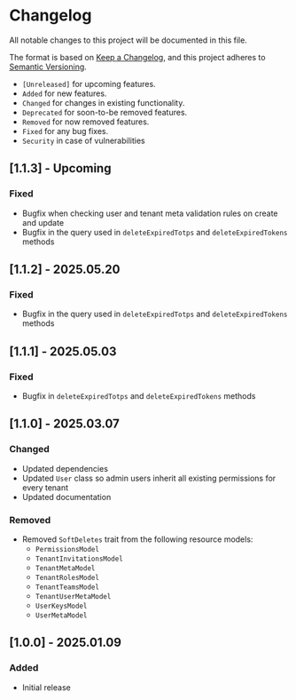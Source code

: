 # Changelog

All notable changes to this project will be documented in this file.

The format is based on [Keep a Changelog](https://keepachangelog.com/en/1.0.0/),
and this project adheres to [Semantic Versioning](https://semver.org/spec/v2.0.0.html).

- `[Unreleased]` for upcoming features.
- `Added` for new features.
- `Changed` for changes in existing functionality.
- `Deprecated` for soon-to-be removed features.
- `Removed` for now removed features.
- `Fixed` for any bug fixes.
- `Security` in case of vulnerabilities

## [1.1.3] - Upcoming

### Fixed

- Bugfix when checking user and tenant meta validation rules on create and update
- Bugfix in the query used in `deleteExpiredTotps` and `deleteExpiredTokens` methods

## [1.1.2] - 2025.05.20

### Fixed

- Bugfix in the query used in `deleteExpiredTotps` and `deleteExpiredTokens` methods

## [1.1.1] - 2025.05.03

### Fixed

- Bugfix in `deleteExpiredTotps` and `deleteExpiredTokens` methods 

## [1.1.0] - 2025.03.07

### Changed

- Updated dependencies
- Updated `User` class so admin users inherit all existing permissions for every tenant
- Updated documentation

### Removed

- Removed `SoftDeletes` trait from the following resource models:
  - `PermissionsModel`
  - `TenantInvitationsModel`
  - `TenantMetaModel`
  - `TenantRolesModel`
  - `TenantTeamsModel`
  - `TenantUserMetaModel`
  - `UserKeysModel`
  - `UserMetaModel`

## [1.0.0] - 2025.01.09

### Added

- Initial release